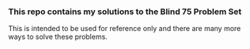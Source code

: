### This repo contains my solutions to the Blind 75 Problem Set
This is intended to be used for reference only and there are many more ways to solve these problems.
